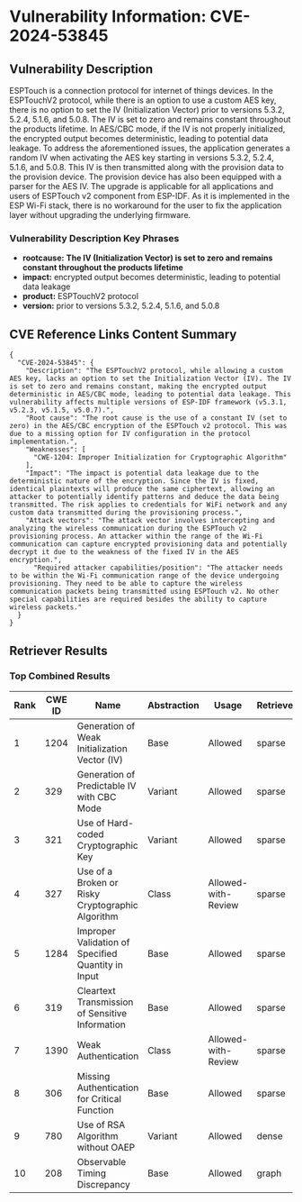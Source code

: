 # Vulnerability Information: CVE-2024-53845

## Vulnerability Description
ESPTouch is a connection protocol for internet of things devices. In the ESPTouchV2 protocol, while there is an option to use a custom AES key, there is no option to set the IV (Initialization Vector) prior to versions 5.3.2, 5.2.4, 5.1.6, and 5.0.8. The IV is set to zero and remains constant throughout the products lifetime. In AES/CBC mode, if the IV is not properly initialized, the encrypted output becomes deterministic, leading to potential data leakage. To address the aforementioned issues, the application generates a random IV when activating the AES key starting in versions 5.3.2, 5.2.4, 5.1.6, and 5.0.8. This IV is then transmitted along with the provision data to the provision device. The provision device has also been equipped with a parser for the AES IV. The upgrade is applicable for all applications and users of ESPTouch v2 component from ESP-IDF. As it is implemented in the ESP Wi-Fi stack, there is no workaround for the user to fix the application layer without upgrading the underlying firmware.

### Vulnerability Description Key Phrases
- **rootcause:** **The IV (Initialization Vector) is set to zero and remains constant throughout the products lifetime**
- **impact:** encrypted output becomes deterministic, leading to potential data leakage
- **product:** ESPTouchV2 protocol
- **version:** prior to versions 5.3.2, 5.2.4, 5.1.6, and 5.0.8

## CVE Reference Links Content Summary
```
{
  "CVE-2024-53845": {
    "Description": "The ESPTouchV2 protocol, while allowing a custom AES key, lacks an option to set the Initialization Vector (IV). The IV is set to zero and remains constant, making the encrypted output deterministic in AES/CBC mode, leading to potential data leakage. This vulnerability affects multiple versions of ESP-IDF framework (v5.3.1, v5.2.3, v5.1.5, v5.0.7).",
    "Root cause": "The root cause is the use of a constant IV (set to zero) in the AES/CBC encryption of the ESPTouch v2 protocol. This was due to a missing option for IV configuration in the protocol implementation.",
    "Weaknesses": [
      "CWE-1204: Improper Initialization for Cryptographic Algorithm"
    ],
    "Impact": "The impact is potential data leakage due to the deterministic nature of the encryption. Since the IV is fixed, identical plaintexts will produce the same ciphertext, allowing an attacker to potentially identify patterns and deduce the data being transmitted. The risk applies to credentials for WiFi network and any custom data transmitted during the provisioning process.",
    "Attack vectors": "The attack vector involves intercepting and analyzing the wireless communication during the ESPTouch v2 provisioning process. An attacker within the range of the Wi-Fi communication can capture encrypted provisioning data and potentially decrypt it due to the weakness of the fixed IV in the AES encryption.",
      "Required attacker capabilities/position": "The attacker needs to be within the Wi-Fi communication range of the device undergoing provisioning. They need to be able to capture the wireless communication packets being transmitted using ESPTouch v2. No other special capabilities are required besides the ability to capture wireless packets."
  }
}
```

## Retriever Results

### Top Combined Results

| Rank | CWE ID | Name | Abstraction | Usage  | Retrievers | Individual Scores |
|------|--------|------|-------------|-------|------------|-------------------|
| 1 | 1204 | Generation of Weak Initialization Vector (IV) | Base | Allowed | sparse | 1.385 |
| 2 | 329 | Generation of Predictable IV with CBC Mode | Variant | Allowed | sparse | 1.175 |
| 3 | 321 | Use of Hard-coded Cryptographic Key | Variant | Allowed | sparse | 1.116 |
| 4 | 327 | Use of a Broken or Risky Cryptographic Algorithm | Class | Allowed-with-Review | sparse | 1.074 |
| 5 | 1284 | Improper Validation of Specified Quantity in Input | Base | Allowed | sparse | 1.028 |
| 6 | 319 | Cleartext Transmission of Sensitive Information | Base | Allowed | sparse | 1.027 |
| 7 | 1390 | Weak Authentication | Class | Allowed-with-Review | sparse | 0.985 |
| 8 | 306 | Missing Authentication for Critical Function | Base | Allowed | sparse | 0.982 |
| 9 | 780 | Use of RSA Algorithm without OAEP | Variant | Allowed | dense | 0.446 |
| 10 | 208 | Observable Timing Discrepancy | Base | Allowed | graph | 0.002 |


